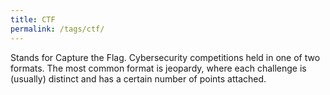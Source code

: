 ```yaml
---
title: CTF
permalink: /tags/ctf/
---
```


Stands for Capture the Flag. Cybersecurity competitions held in one of two formats. The most common format is jeopardy, where each challenge is (usually) distinct and has a certain number of points attached.
